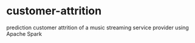 # customer-attrition
prediction customer attrition of a music streaming service provider using Apache Spark
